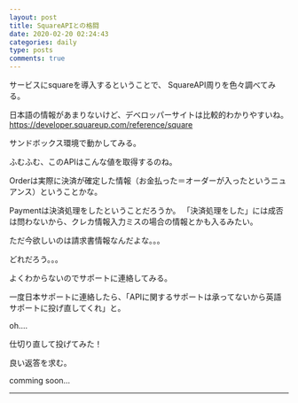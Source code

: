 ```yaml
---
layout: post
title: SquareAPIとの格闘
date: 2020-02-20 02:24:43
categories: daily
type: posts
comments: true
---
```


サービスにsquareを導入するということで、
SquareAPI周りを色々調べてみる。

日本語の情報があまりないけど、デベロッパーサイトは比較的わかりやすいね。
https://developer.squareup.com/reference/square

サンドボックス環境で動かしてみる。

ふむふむ、このAPIはこんな値を取得するのね。

Orderは実際に決済が確定した情報（お金払った＝オーダーが入ったというニュアンス）ということかな。

Paymentは決済処理をしたということだろうか。
「決済処理をした」には成否は問わないから、クレカ情報入力ミスの場合の情報とかも入るみたい。

ただ今欲しいのは請求書情報なんだよな。。。

どれだろう。。。

よくわからないのでサポートに連絡してみる。


一度日本サポートに連絡したら、「APIに関するサポートは承ってないから英語サポートに投げ直してくれ」と。

oh....



仕切り直して投げてみた！


良い返答を求む。



comming soon...

---
